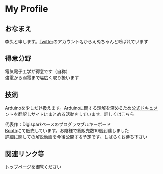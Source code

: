 # My Profile

## おなまえ

李久と申します。[Twitter](https://twitter.com/Nch_MOSFET)のアカウント名からえぬちゃんと呼ばれています

## 得意分野

電気電子工学が得意です（自称）  
強電から弱電まで幅広く取り扱います  

## 技術

Arduinoを少しだけ扱えます。Arduinoに関する理解を深めるため[公式ドキュメント](https://www.arduino.cc/reference/en/)を翻訳しサイトにまとめる活動をしています。[詳しくはこちら](../Arduino/ref)

代表作：Digisparkベースのプログラマブルキーボード  
[Booth](https://nch-mosfet.booth.pm/items/3342532)にて販売しています。お陰様で総販売数10個到達しました  
詳細に関しての解説動画を今後公開する予定です。しばらくお待ち下さい

## 関連リンク等

[トップページ](../README.md#外部リンク)を御覧ください

